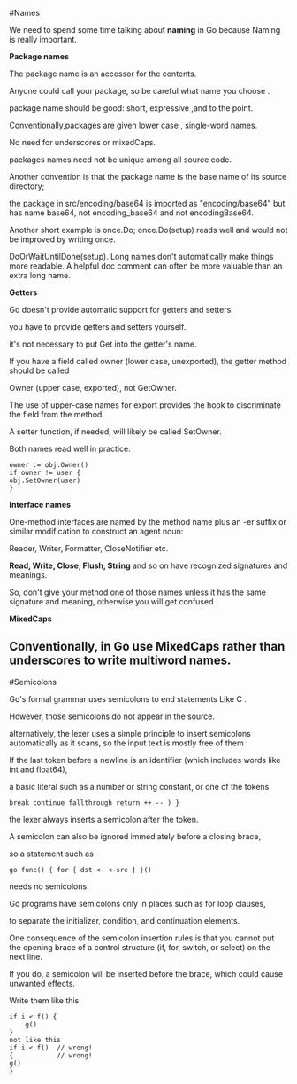 
#Names

We need to spend some time talking about **naming** in Go because Naming is really important.

**Package names**

The package name is an accessor for the contents. 

Anyone could call your package, so be careful what name you choose .

package name should be good: short, expressive ,and  to the point.

Conventionally,packages are given lower case , single-word names.

No need for underscores or mixedCaps. 

packages names need not be unique among all source code.

Another convention is that the package name is the base name of its source directory;

the package in src/encoding/base64 is imported as "encoding/base64" but has name base64, not encoding_base64 and not encodingBase64.

Another short example is once.Do; once.Do(setup) reads well and would not be improved by writing once.

DoOrWaitUntilDone(setup). Long names don't automatically make things more readable. A helpful doc comment can often be more valuable than an extra long name.

**Getters**

Go doesn't provide automatic support for getters and setters.

you have to provide getters and setters yourself.

it's not necessary to put Get into the getter's name.

If you have a field called owner (lower case, unexported), the getter method should be called 

Owner (upper case, exported), not GetOwner. 

The use of upper-case names for export provides the hook to discriminate the field from the method.

A setter function, if needed, will likely be called SetOwner. 

Both names read well in practice:

    owner := obj.Owner()
    if owner != user {
    obj.SetOwner(user)
    }

**Interface names**

One-method interfaces are named by the method name plus an -er suffix or similar modification to construct an agent noun:

Reader, Writer, Formatter, CloseNotifier etc.

**Read, Write, Close, Flush, String** and so on have recognized signatures and meanings. 

So, don't give your method one of those names unless it has the same signature and meaning, otherwise you will get confused .



**MixedCaps**

Conventionally, in Go use **MixedCaps**  rather than underscores to write multiword names.
---------------------------------------------------------------------------------

#Semicolons

Go's formal grammar uses semicolons to end statements Like C .

However, those semicolons do not appear in the source.

alternatively, the lexer uses a simple principle to insert semicolons automatically as it scans, so the input text is mostly free of them :

If the last token before a newline is an identifier (which includes words like int and float64),

a basic literal such as a number or string constant, or one of the tokens

    break continue fallthrough return ++ -- ) }
    
    
the lexer always inserts a semicolon after the token.


A semicolon can also be ignored immediately before a closing brace, 

so a statement such as

    go func() { for { dst <- <-src } }()
    
needs no semicolons. 

Go programs have semicolons only in places such as for loop clauses, 

to separate the initializer, condition, and continuation elements.


One consequence of the semicolon insertion rules is that you cannot put the opening brace of a control structure (if, for, switch, or select) on the next line.

If you do, a semicolon will be inserted before the brace, which could cause unwanted effects.

Write them like this

    if i < f() {
        g()
    }
    not like this
    if i < f()  // wrong!
    {           // wrong!
    g()
    }
